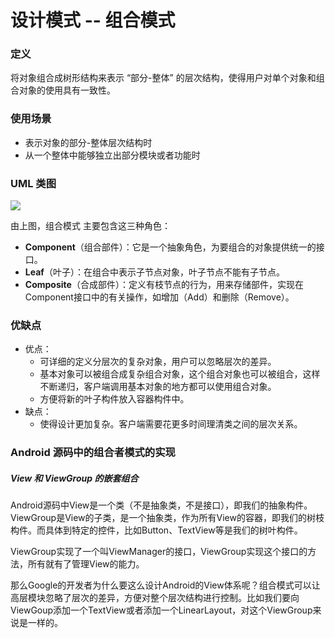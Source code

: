 # 设计模式 -- 组合模式

### 定义

将对象组合成树形结构来表示 “部分-整体” 的层次结构，使得用户对单个对象和组合对象的使用具有一致性。

### 使用场景

- 表示对象的部分-整体层次结构时
- 从一个整体中能够独立出部分模块或者功能时

### UML 类图

![](https://github.com/mrlsm/Note/blob/master/designPatterns/images/composite_uml.jpg)

由上图，组合模式 主要包含这三种角色：

- **Component**（组合部件）：它是一个抽象角色，为要组合的对象提供统一的接口。
- **Leaf**（叶子）：在组合中表示子节点对象，叶子节点不能有子节点。
- **Composite**（合成部件）：定义有枝节点的行为，用来存储部件，实现在Component接口中的有关操作，如增加（Add）和删除（Remove）。

### 优缺点
- 优点：
	- 可详细的定义分层次的复杂对象，用户可以忽略层次的差异。
	- 基本对象可以被组合成复杂组合对象，这个组合对象也可以被组合，这样不断递归，客户端调用基本对象的地方都可以使用组合对象。
	- 方便将新的叶子构件放入容器构件中。
- 缺点：
    - 使得设计更加复杂。客户端需要花更多时间理清类之间的层次关系。


### Android 源码中的组合者模式的实现

##### View 和 ViewGroup 的嵌套组合

Android源码中View是一个类（不是抽象类，不是接口），即我们的抽象构件。ViewGroup是View的子类，是一个抽象类，作为所有View的容器，即我们的树枝构件。而具体到特定的控件，比如Button、TextView等是我们的树叶构件。

ViewGroup实现了一个叫ViewManager的接口，ViewGroup实现这个接口的方法，所有就有了管理View的能力。

那么Google的开发者为什么要这么设计Android的View体系呢？组合模式可以让高层模块忽略了层次的差异，方便对整个层次结构进行控制。比如我们要向ViewGoup添加一个TextView或者添加一个LinearLayout，对这个ViewGroup来说是一样的。
